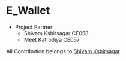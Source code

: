 # E_Wallet
<ul>
<li>
Project Partner:
<ul>
<li>
Shivam Kshirsagar CE058
</li>
<li>
Meet Katrodiya CE057
</li>
</ul>
</li>
</ul>
<span>
All Contribution belongs to <a href="github.com/shivamkshirsagar11">Shivam Kshirsagar</a>
</span>